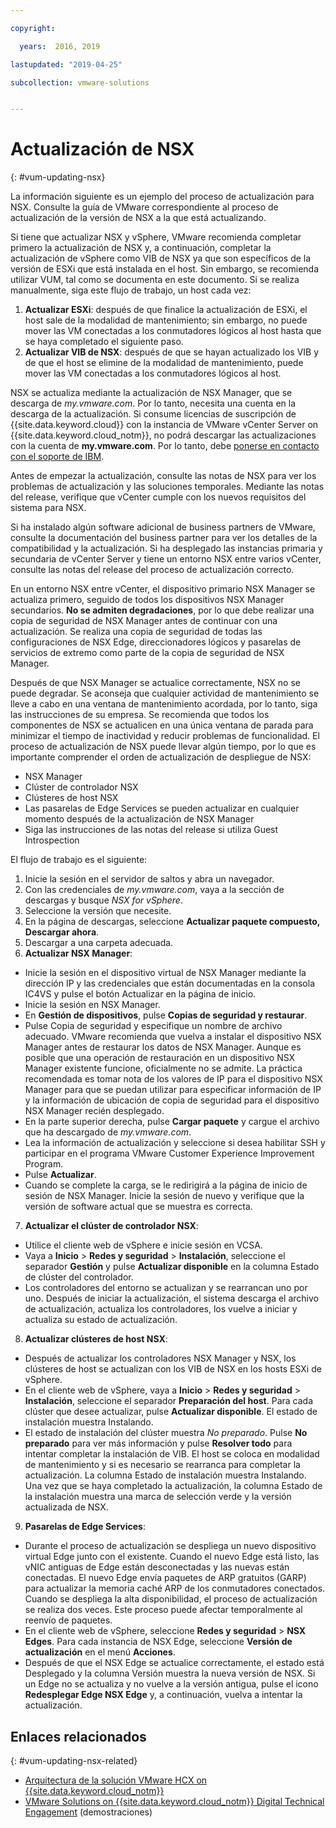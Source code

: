 ```yaml
---

copyright:

  years:  2016, 2019

lastupdated: "2019-04-25"

subcollection: vmware-solutions


---
```


# Actualización de NSX
{: #vum-updating-nsx}

La información siguiente es un ejemplo del proceso de actualización para NSX. Consulte la guía de VMware correspondiente al proceso de actualización de la versión de NSX a la que está actualizando.

Si tiene que actualizar NSX y vSphere, VMware recomienda completar primero la actualización de NSX y, a continuación, completar la actualización de vSphere como VIB de NSX ya que son específicos de la versión de ESXi que está instalada en el host. Sin embargo, se recomienda utilizar VUM, tal como se documenta en este documento. Si se realiza manualmente, siga este flujo de trabajo, un host cada vez:

1. **Actualizar ESXi**: después de que finalice la actualización de ESXi, el host sale de la modalidad de mantenimiento; sin embargo, no puede mover las VM conectadas a los conmutadores lógicos al host hasta que se haya completado el siguiente paso.
2. **Actualizar VIB de NSX**: después de que se hayan actualizado los VIB y de que el host se elimine de la modalidad de mantenimiento, puede mover las VM conectadas a los conmutadores lógicos al host.

NSX se actualiza mediante la actualización de NSX Manager, que se descarga de _my.vmware.com_. Por lo tanto, necesita una cuenta en la descarga de la actualización. Si consume licencias de suscripción de {{site.data.keyword.cloud}} con la instancia de VMware vCenter Server on {{site.data.keyword.cloud_notm}}, no podrá descargar las actualizaciones con la cuenta de **my.vmware.com**. Por lo tanto, debe [ponerse en contacto con el soporte de IBM](/docs/services/vmwaresolutions/vmonic?topic=vmware-solutions-trbl_support).

Antes de empezar la actualización, consulte las notas de NSX para ver los problemas de actualización y las soluciones temporales. Mediante las notas del release, verifique que vCenter cumple con los nuevos requisitos del sistema para NSX.

Si ha instalado algún software adicional de business partners de VMware, consulte la documentación del business partner para ver los detalles de la compatibilidad y la actualización. Si ha desplegado las instancias primaria y secundaria de vCenter Server y tiene un entorno NSX entre varios vCenter, consulte las notas del release del proceso de actualización correcto.

En un entorno NSX entre vCenter, el dispositivo primario NSX Manager se actualiza primero, seguido de todos los dispositivos NSX Manager secundarios.
**No se admiten degradaciones**, por lo que debe realizar una copia de seguridad de NSX Manager antes de continuar con una actualización. Se realiza una copia de seguridad de todas las configuraciones de NSX Edge, direccionadores lógicos y pasarelas de servicios de extremo como parte de la copia de seguridad de NSX Manager.

Después de que NSX Manager se actualice correctamente, NSX no se puede degradar. Se aconseja que cualquier actividad de mantenimiento se lleve a cabo en una ventana de mantenimiento acordada, por lo tanto, siga las instrucciones de su empresa. Se recomienda que todos los componentes de NSX se actualicen en una única ventana de parada para minimizar el tiempo de inactividad y reducir problemas de funcionalidad. El proceso de actualización de NSX puede llevar algún tiempo, por lo que es importante comprender el orden de actualización de despliegue de NSX:
* NSX Manager
* Clúster de controlador NSX
* Clústeres de host NSX
* Las pasarelas de Edge Services se pueden actualizar en cualquier momento después de la actualización de NSX Manager
* Siga las instrucciones de las notas del release si utiliza Guest Introspection

El flujo de trabajo es el siguiente:
1. Inicie la sesión en el servidor de saltos y abra un navegador.
2. Con las credenciales de _my.vmware.com_, vaya a la sección de descargas y busque _NSX for vSphere_.
3. Seleccione la versión que necesite.
4. En la página de descargas, seleccione **Actualizar paquete compuesto, Descargar ahora**.
5. Descargar a una carpeta adecuada.
6. **Actualizar NSX Manager**:
  - Inicie la sesión en el dispositivo virtual de NSX Manager mediante la dirección IP y las credenciales que están documentadas en la consola IC4VS y pulse el botón Actualizar en la página de inicio.
  - Inicie la sesión en NSX Manager.
  - En **Gestión de dispositivos**, pulse **Copias de seguridad y restaurar**.
  - Pulse Copia de seguridad y especifique un nombre de archivo adecuado. VMware recomienda que vuelva a instalar el dispositivo NSX Manager antes de restaurar los datos de NSX Manager. Aunque es posible que una operación de restauración en un dispositivo NSX Manager existente funcione, oficialmente no se admite. La práctica recomendada es tomar nota de los valores de IP para el dispositivo NSX Manager para que se puedan utilizar para especificar información de IP y la información de ubicación de copia de seguridad para el dispositivo NSX Manager recién desplegado.
  - En la parte superior derecha, pulse **Cargar paquete** y cargue el archivo que ha descargado de _my.vmware.com_.
  - Lea la información de actualización y seleccione si desea habilitar SSH y participar en el programa VMware Customer Experience Improvement Program.
  - Pulse **Actualizar**.
  - Cuando se complete la carga, se le redirigirá a la página de inicio de sesión de NSX Manager. Inicie la sesión de nuevo y verifique que la versión de software actual que se muestra es correcta.
7. **Actualizar el clúster de controlador NSX**:
  - Utilice el cliente web de vSphere e inicie sesión en VCSA.
  - Vaya a **Inicio** > **Redes y seguridad** > **Instalación**, seleccione el separador **Gestión** y pulse **Actualizar disponible** en la columna Estado de clúster del controlador.
  - Los controladores del entorno se actualizan y se rearrancan uno por uno. Después de iniciar la actualización, el sistema descarga el archivo de actualización, actualiza los controladores, los vuelve a iniciar y actualiza su estado de actualización.
8. **Actualizar clústeres de host NSX**:
  - Después de actualizar los controladores NSX Manager y NSX, los clústeres de host se actualizan con los VIB de NSX en los hosts ESXi de vSphere.
  - En el cliente web de vSphere, vaya a **Inicio** > **Redes y seguridad** > **Instalación**, seleccione el separador **Preparación del host**. Para cada clúster que desee actualizar, pulse **Actualizar disponible**. El estado de instalación muestra Instalando.
  - El estado de instalación del clúster muestra _No preparado_. Pulse **No preparado** para ver más información y pulse **Resolver todo** para intentar completar la instalación de VIB. El host se coloca en modalidad de mantenimiento y si es necesario se rearranca para completar la actualización. La columna Estado de instalación muestra Instalando. Una vez que se haya completado la actualización, la columna Estado de la instalación muestra una marca de selección verde y la versión actualizada de NSX.
9. **Pasarelas de Edge Services**:
  - Durante el proceso de actualización se despliega un nuevo dispositivo virtual Edge junto con el existente. Cuando el nuevo Edge está listo, las vNIC antiguas de Edge están desconectadas y las nuevas están conectadas. El nuevo Edge envía paquetes de ARP gratuitos (GARP) para actualizar la memoria caché ARP de los conmutadores conectados. Cuando se despliega la alta disponibilidad, el proceso de actualización se realiza dos veces. Este proceso puede afectar temporalmente al reenvío de paquetes.
  - En el cliente web de vSphere, seleccione **Redes y seguridad** > **NSX Edges**. Para cada instancia de NSX Edge, seleccione **Versión de actualización** en el menú **Acciones**.
  - Después de que el NSX Edge se actualice correctamente, el estado está Desplegado y la columna Versión muestra la nueva versión de NSX. Si un Edge no se actualiza y no vuelve a la versión antigua, pulse el icono **Redesplegar Edge NSX Edge** y, a continuación, vuelva a intentar la actualización.

## Enlaces relacionados
{: #vum-updating-nsx-related}

* [Arquitectura de la solución VMware HCX on {{site.data.keyword.cloud_notm}}](/docs/services/vmwaresolutions/services?topic=vmware-solutions-hcx-archi-intro#hcx-archi-intro)
* [VMware Solutions on {{site.data.keyword.cloud_notm}} Digital Technical Engagement](https://ibm-dte.mybluemix.net/vmware) (demostraciones)
